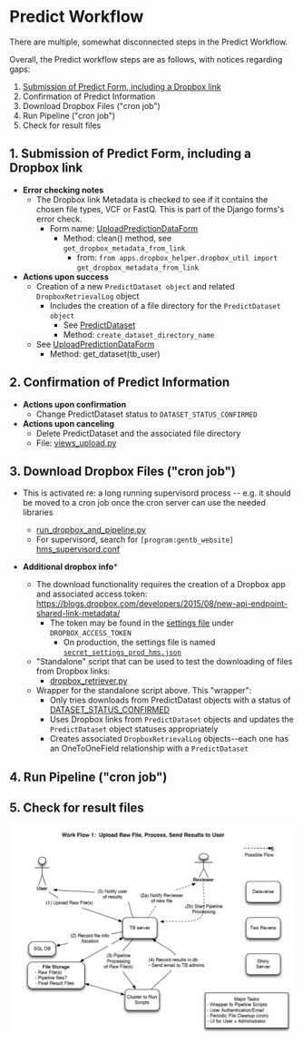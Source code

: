 # Predict Workflow

There are multiple, somewhat disconnected steps in the Predict Workflow.

Overall, the Predict workflow steps are as follows, with notices regarding gaps:

  1. [Submission of Predict Form, including a Dropbox link](#1-submission-of-predict-form-including-a-dropbox-link)
  2. Confirmation of Predict Information
  3. Download Dropbox Files ("cron job")
  4. Run Pipeline ("cron job")
  5. Check for result files


## 1. Submission of Predict Form, including a Dropbox link

- **Error checking notes**
  - The Dropbox link Metadata is checked to see if it contains
    the chosen file types, VCF or FastQ. This is part of the Django forms's
    error check.
    - Form name: [UploadPredictionDataForm](../gentb_website/tb_website/apps/predict/forms.py#L47)
       - Method: clean() method, see ```get_dropbox_metadata_from_link```
         - from: ```from apps.dropbox_helper.dropbox_util import get_dropbox_metadata_from_link```
- **Actions upon success**
  - Creation of a new ```PredictDataset object``` and related ```DropboxRetrievalLog``` object
    - Includes the creation of a file directory for the ```PredictDataset object```
        - See [PredictDataset](../gentb_website/tb_website/apps/predict/models.py)
        - Method: ```create_dataset_directory_name```
  - See [UploadPredictionDataForm](../gentb_website/tb_website/apps/predict/forms.py)
    - Method: get_dataset(tb_user)

## 2. Confirmation of Predict Information
 - **Actions upon confirmation**
    - Change PredictDataset status to ```DATASET_STATUS_CONFIRMED```
 - **Actions upon canceling**
    - Delete PredictDataset and the associated file directory
    - File: [views_upload.py](https://github.com/IQSS/gentb-site/blob/master/gentb_website/tb_website/apps/predict/views_upload.py)

## 3. Download Dropbox Files ("cron job")
  - This is activated re: a long running supervisord process -- e.g. it should be moved to a cron job once the cron server can use the needed libraries
    -  [run_dropbox_and_pipeline.py](https://github.com/IQSS/gentb-site/blob/master/gentb_website/cron_scripts/run_dropbox_and_pipeline.py)
      - For supervisord, search for ```[program:gentb_website]``` [hms_supervisord.conf]( https://github.com/IQSS/gentb-site/blob/master/gentb_website/tb_website/tb_website/settings/hms_supervisord.conf)

  - **Additional dropbox info***    
    - The download functionality requires the creation of a Dropbox app and associated access token: https://blogs.dropbox.com/developers/2015/08/new-api-endpoint-shared-link-metadata/
      - The token may be found in the [settings file](https://github.com/IQSS/gentb-site/blob/master/gentb_website/tb_website/tb_website/settings/template_secret_settings.json) under ```DROPBOX_ACCESS_TOKEN```
        - On production, the settings file is named [```secret_settings_prod_hms.json```](https://github.com/IQSS/gentb-site/blob/master/docs/README-SETUP-ORCHESTRA.md#add-production-settings)
    - "Standalone" script that can be used to test the downloading of files from Dropbox links:
      - [dropbox_retriever.py](https://github.com/IQSS/gentb-site/blob/master/gentb_website/tb_website/apps/dropbox_helper/dropbox_retriever.py)
    - Wrapper for the standalone script above.  This "wrapper":
      - Only tries downloads from PredictDatast objects with a status of [DATASET_STATUS_CONFIRMED](https://github.com/IQSS/gentb-site/blob/master/gentb_website/tb_website/apps/predict/models.py#L31)
      - Uses Dropbox links from ```PredictDataset``` objects and updates the ```PredictDataset``` object statuses appropriately
      - Creates associated ```DropboxRetrievalLog``` objects--each one has an OneToOneField relationship with a  ```PredictDataset```


## 4. Run Pipeline ("cron job")

## 5. Check for result files


![predict workflow](images/predict-workflow.png?raw=true "Predict Workflow")
